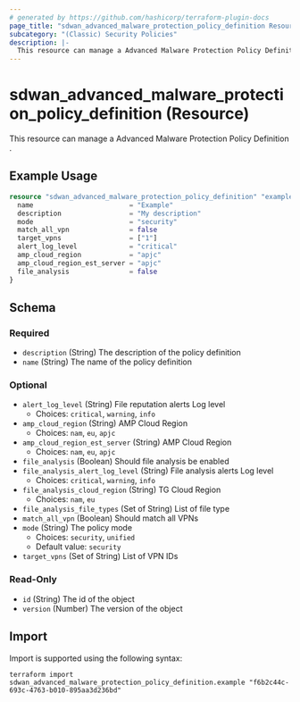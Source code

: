 ```yaml
---
# generated by https://github.com/hashicorp/terraform-plugin-docs
page_title: "sdwan_advanced_malware_protection_policy_definition Resource - terraform-provider-sdwan"
subcategory: "(Classic) Security Policies"
description: |-
  This resource can manage a Advanced Malware Protection Policy Definition .
---
```


# sdwan_advanced_malware_protection_policy_definition (Resource)

This resource can manage a Advanced Malware Protection Policy Definition .

## Example Usage

```terraform
resource "sdwan_advanced_malware_protection_policy_definition" "example" {
  name                        = "Example"
  description                 = "My description"
  mode                        = "security"
  match_all_vpn               = false
  target_vpns                 = ["1"]
  alert_log_level             = "critical"
  amp_cloud_region            = "apjc"
  amp_cloud_region_est_server = "apjc"
  file_analysis               = false
}
```

<!-- schema generated by tfplugindocs -->
## Schema

### Required

- `description` (String) The description of the policy definition
- `name` (String) The name of the policy definition

### Optional

- `alert_log_level` (String) File reputation alerts Log level
  - Choices: `critical`, `warning`, `info`
- `amp_cloud_region` (String) AMP Cloud Region
  - Choices: `nam`, `eu`, `apjc`
- `amp_cloud_region_est_server` (String) AMP Cloud Region
  - Choices: `nam`, `eu`, `apjc`
- `file_analysis` (Boolean) Should file analysis be enabled
- `file_analysis_alert_log_level` (String) File analysis alerts Log level
  - Choices: `critical`, `warning`, `info`
- `file_analysis_cloud_region` (String) TG Cloud Region
  - Choices: `nam`, `eu`
- `file_analysis_file_types` (Set of String) List of file type
- `match_all_vpn` (Boolean) Should match all VPNs
- `mode` (String) The policy mode
  - Choices: `security`, `unified`
  - Default value: `security`
- `target_vpns` (Set of String) List of VPN IDs

### Read-Only

- `id` (String) The id of the object
- `version` (Number) The version of the object

## Import

Import is supported using the following syntax:

```shell
terraform import sdwan_advanced_malware_protection_policy_definition.example "f6b2c44c-693c-4763-b010-895aa3d236bd"
```
